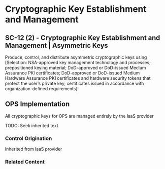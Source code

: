 # Cryptographic Key Establishment and Management
## SC-12 (2) - Cryptographic Key Establishment and Management | Asymmetric Keys

Produce, control, and distribute asymmetric cryptographic keys using [Selection: NSA-approved key management technology and processes; prepositioned keying material; DoD-approved or DoD-issued Medium Assurance PKI certificates; DoD-approved or DoD-issued Medium Hardware Assurance PKI certificates and hardware security tokens that protect the user’s private key; certificates issued in accordance with organization-defined requirements].

## OPS Implementation

All cryptographic keys for OPS are managed entirely by the IaaS provider

TODO: Seek inherited text

### Control Origination

Inherited from IaaS provider

### Related Content
